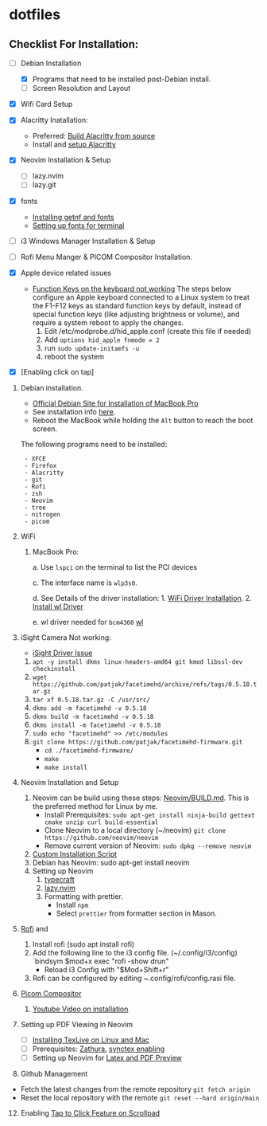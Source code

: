 # dotfiles
## Checklist For Installation:
- [ ] Debian Installation
    - [x] Programs that need to be installed post-Debian install.
    - [ ] Screen Resolution and Layout

- [x] Wifi Card Setup
- [x] Alacritty Inatallation:
    - Preferred: [Build Alacritty from source](https://github.com/alacritty/alacritty/blob/master/INSTALL.md)
    - Install and [setup Alacritty](https://www.behova.net/fonts-in-alacritty/)
- [x] Neovim Installation & Setup
    - [ ] lazy.nvim
    - [ ] lazy.git
- [x] fonts
    - [Installing getnf and fonts](https://linuxtldr.com/install-fonts-on-linux/)
    - [Setting up fonts for terminal](https://www.guyrutenberg.com/2020/01/29/install-jetbrains-mono-in-debian-ubuntu/)
- [ ] i3 Windows Manager Installation & Setup
- [ ] Rofi Menu Manger & PICOM Compositor Installation.
- [x] Apple device related issues
    - [Function Keys on the keyboard not working](https://askubuntu.com/questions/1230890/i-set-sys-module-hid-apple-parameters-fnmode-to-2-and-it-gets-overwritten-to-1)
      The steps below configure an Apple keyboard connected to a Linux system 
      to treat the F1-F12 keys as standard function keys by default, instead 
      of special function keys (like adjusting brightness or volume), and 
      require a system reboot to apply the changes.
      1. Edit /etc/modprobe.d/hid_apple.conf (create this file if needed)
      2. Add `options hid_apple fnmode = 2`
      3. run `sudo update-initamfs -u`
      4. reboot the system

- [x] [Enabling click on tap]

1. Debian installation.
    - [Official Debian Site for Installation of MacBook Pro](https://wiki.debian.org/MacBookPro)
    - See installation info [here](https://www.mail-archive.com/debian-user@lists.debian.org/msg773640.html).
    - Reboot the MacBook while holding the `Alt` button to reach the boot screen.
      
    The following programs need to be installed:
   
        - XFCE
        - Firefox
        - Alacritty
        - git
        - Rofi
        - zsh
        - Neovim
        - tree
        - nitrogen
        - picom
   
3. WiFi
    1. MacBook Pro:

        a. Use `lspci` on the terminal to list the PCI devices

        c. The interface name is `wlp3s0`.

       d. See Details of the driver installation:
           1. [WiFi Driver Installation](https://unix.stackexchange.com/questions/175810/how-to-install-broadcom-bcm4360-on-debian-on-macbook-pro).
           2. [Install wl Driver](https://wiki.debian.org/wl#Debian_7_.22Wheezy.22)
       
       e. wl driver needed for `bcm4360` [wl](https://wiki.debian.org/wl)

4. iSight Camera Not working:
    - [iSight Driver Issue](https://forums.linuxmint.com/viewtopic.php?t=395286)
    1.  `apt -y install dkms linux-headers-amd64 git kmod libssl-dev checkinstall`
    2. `wget https://github.com/patjak/facetimehd/archive/refs/tags/0.5.18.tar.gz`
    3. `tar xf 0.5.18.tar.gz -C /usr/src/`
    4. `dkms add -m facetimehd -v 0.5.18`
    5. `dkms build -m facetimehd -v 0.5.18`
    6. `dkms install -m facetimehd -v 0.5.18`
    7. `sudo echo "facetimehd" >> /etc/modules`
    8. `git clone https://github.com/patjak/facetimehd-firmware.git`
        - `cd ./facetimehd-firmware/`
        - `make`
        - `make install`
        
5. Neovim Installation and Setup
   1.  Neovim can be build using these steps: [Neovim/BUILD.md](https://github.com/neovim/neovim/blob/master/BUILD.md). This is the preferred method for Linux by me.
        - Install Prerequisites: `sudo apt-get install ninja-build gettext cmake unzip curl build-essential`
        - Clone Neovim to a local directory (~/neovim) `git clone https://github.com/neovim/neovim`
        - Remove current version of Neovim: `sudo dpkg --remove neovim`
   3. [Custom Installation Script](neovim/install_neovim.sh)
   4. Debian has Neovim: sudo apt-get install neovim
   5. Setting up Neovim
        1. [typecraft](https://www.youtube.com/@typecraft_dev)
        2. [lazy.nvim](https://github.com/folke/lazy.nvim)
        3. Formatting with prettier.
            - Install `npm`
            - Select `prettier` from formatter section in Mason.

6. [Rofi](https://gist.github.com/panicwithme/60d371ed85378154bf990fd1092a72c1) and 
    1. Install rofi (sudo apt install rofi)
    2. Add the following line to the i3 config file. (~/.config/i3/config)
       `bindsym $mod+x exec "rofi -show drun" 
       - Reload i3 Config with "$Mod+Shift+r"
    3. Rofi can be configured by editing ~.config/rofi/config.rasi file.

7. [Picom Compositor](https://github.com/yshui/picom)
     1. [Youtube Video on installation](https://www.youtube.com/watch?v=t6Klg7CvUxA)

9. Setting up PDF Viewing in Neovim
    - [ ] [Installing TexLive on Linux and Mac](https://www.tug.org/texlive/quickinstall.html)
    - [ ] Prerequisites: [Zathura](https://packages.debian.org/bookworm/zathura), [synctex enabling](https://www.ejmastnak.com/tutorials/vim-latex/pdf-reader/#ensure-zathura-synctex)
    - [ ] Setting up Neovim for [Latex and PDF Preview](https://www.ejmastnak.com/tutorials/vim-latex/intro/)
10. Github Management
   - Fetch the latest changes from the remote repository
     `git fetch origin`
   - Reset the local repository with the remote
     `git reset --hard origin/main`

    
12. Enabling [Tap to Click Feature on Scrollpad](https://cravencode.com/post/essentials/enable-tap-to-click-in-i3wm/)

         
